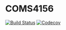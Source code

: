 # COMS4156
[![Build Status](https://travis-ci.org/yumeng-luo/COMS4156.svg?branch=main)](https://travis-ci.org/yumeng-luo/COMS4156)
[![Codecov](https://img.shields.io/codecov/c/gh/yumeng-luo/COMS4156)](https://codecov.io/gh/yumeng-luo/COMS4156)
